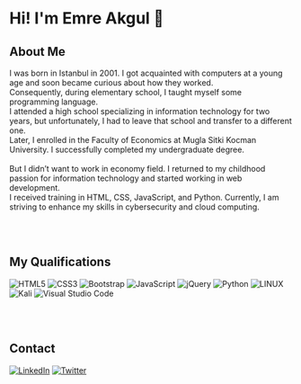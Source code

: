 

# Hi! I'm Emre Akgul 👋



## About Me


I was born in Istanbul in 2001. I got acquainted with computers at a young age and soon became curious about how they worked.
<br>
Consequently, during elementary school, I taught myself some programming language. 
<br>
I attended a high school specializing in information technology for two years, but unfortunately, I had to leave that school and transfer to a different one. 
<br>
Later, I enrolled in the Faculty of Economics at Mugla Sitki Kocman University. I successfully completed my undergraduate degree. 
<br> <br>
But I didn’t want to work in economy field. I returned to my childhood passion for information technology and started working in web development. 
<br>
I received training in HTML, CSS, JavaScript, and Python. Currently, I am striving to enhance my skills in cybersecurity and cloud computing. 

<br> <br>

## My Qualifications

![HTML5](https://img.shields.io/badge/HTML5-%23323330.svg?style=for-the-badge&logo=html5&logoColor=%1f1f1f) 
![CSS3](https://img.shields.io/badge/CSS3-%23323330.svg?style=for-the-badge&logo=css3&logoColor=blue) 
![Bootstrap](https://img.shields.io/badge/BootStrap-%23323330.svg?style=for-the-badge&logo=bootstrap&logoColor=purple) 
![JavaScript](https://img.shields.io/badge/javascript-%23323330.svg?style=for-the-badge&logo=javascript&logoColor=%23F7DF1E) 
![jQuery](https://img.shields.io/badge/jQuery-%23323330.svg?style=for-the-badge&logo=jquery&logoColor=blue) 
![Python](https://img.shields.io/badge/Python-%23323330.svg?style=for-the-badge&logo=python&logoColor=%1f1f1f) 
![LINUX](https://img.shields.io/badge/Linux-%23323330.svg?style=for-the-badge&logo=linux&logoColor=%1f1f1f) 
![Kali](https://img.shields.io/badge/Kali-%23323330.svg?style=for-the-badge&logo=kalilinux&logoColor=blue) 
![Visual Studio Code](https://img.shields.io/badge/VS%20Code-%23323330.svg?style=for-the-badge&logo=visualstudio&logoColor=blue)

<br> <br>

## Contact

[![LinkedIn](https://img.shields.io/badge/LinkedIn-%23323330.svg?style=for-the-badge&logo=linkedin&logoColor=blue)](https://www.linkedin.com/in/ali-emre-akg%C3%BCl-457604265)
[![Twitter](https://img.shields.io/badge/Twitter-%23323330.svg?style=for-the-badge&logo=x&logoColor=white)](https://twitter.com/ae_akgul)

